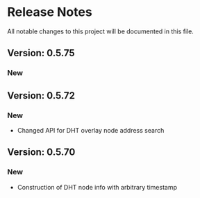 # Release Notes

All notable changes to this project will be documented in this file.

## Version: 0.5.75

### New


## Version: 0.5.72

### New

- Changed API for DHT overlay node address search

## Version: 0.5.70

### New

- Construction of DHT node info with arbitrary timestamp
